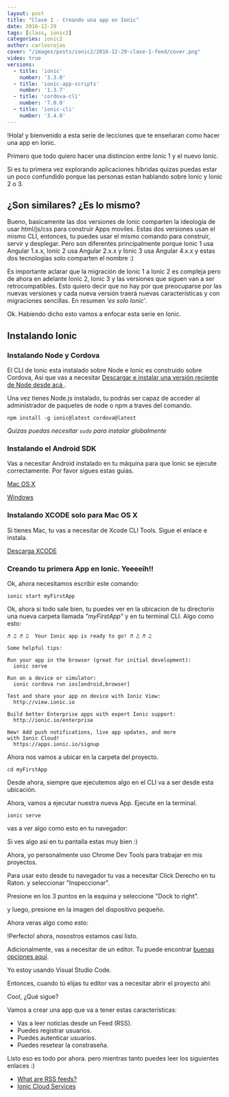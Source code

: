 ```yaml
---
layout: post
title: "Clase 1 - Creando una app en Ionic"
date: 2016-12-29
tags: [class, ionic2]
categories: ionic2
author: carlosrojas
cover: "/images/posts/ionic2/2016-12-29-clase-1-feed/cover.png"
video: true
versions:
  - title: 'ionic'
    number: '3.3.0'
  - title: 'ionic-app-scripts'
    number: '1.3.7'
  - title: 'cordova-cli'
    number: '7.0.0'
  - title: 'ionic-cli'
    number: '3.4.0'
---
```


<amp-img width="1024" height="512" layout="responsive" src="/images/posts/ionic2/2016-12-29-clase-1-feed/cover.png"></amp-img>

!Hola! y bienvenido a esta serie de lecciones que te enseñaran como hacer una app en Ionic.

Primero que todo quiero hacer una distincion entre Ionic 1 y el nuevo Ionic.

Si es tu primera vez explorando aplicaciones híbridas quizas puedas estar un poco confundido porque las personas estan hablando sobre Ionic y Ionic 2 o 3.
<!--summary-->

## ¿Son similares? ¿Es lo mismo?

Bueno, basicamente las dos versiones de Ionic comparten la ideología de usar html/js/css para construir Apps moviles. Estas dos versiones usan el mismo CLI, entonces, tu puedes usar el mismo comando para construir, servir y desplegar. Pero son diferentes principalmente porque Ionic 1 usa Angular 1.x.x, Ionic 2 usa Angular 2.x.x y Ionic 3 usa Angular 4.x.x y estas dos tecnologías solo comparten el nombre :)

Es importante aclarar que la migración de Ionic 1 a Ionic 2 es compleja pero de ahora en adelante Ionic 2, Ionic 3 y las versiones que siguen van a ser retrocompatibles. Esto quiero decir que no hay por que preocuparse por las nuevas versiones y cada nueva versión traerá nuevas características y con migraciones sencillas. En resumen *‘es solo Ionic’*.

<amp-youtube width="560" 
            height="315"
            layout="responsive"
            data-videoid="vztUMbRARoo"></amp-youtube>

Ok. Habiendo dicho esto vamos a enfocar esta serie en Ionic.

## Instalando Ionic

### Instalando Node y Cordova

El CLI de Ionic esta instalado sobre Node e Ionic es construido sobre Cordova, Asi que vas a necesitar [ Descargar e instalar una versión reciente de Node desde acá ](https://nodejs.org/).

Una vez tienes Node.js instalado, tu podrás ser capaz de acceder al administrador de paquetes de node o npm a traves del comando.

```
npm install -g ionic@latest cordova@latest
```

*Quizas puedas necesitar `sudo` para instalar globalmente*

### Instalando el Android SDK

Vas a necesitar Android instalado en tu máquina para que Ionic se ejecute correctamente. Por favor sigues estas guias.

[Mac OS X](http://ionicframework.com/docs/developer-resources/platform-setup/mac-setup.html)

[Windows](http://ionicframework.com/docs/developer-resources/platform-setup/windows-setup.html)

### Instalando XCODE solo para Mac OS X

Si tienes Mac, tu vas a necesitar de Xcode CLI Tools. Sigue el enlace e instala.

[Descarga XCODE](https://developer.apple.com/xcode/)

### Creando tu primera App en Ionic. Yeeeeih!!

Ok, ahora necesitamos escribir este comando:

```
ionic start myFirstApp
```

Ok, ahora si todo sale bien, tu puedes ver en la ubicacion de tu directorio una nueva carpeta llamada *"myFirstApp"* y en tu terminal CLI. Algo como esto:

```
♬ ♫ ♬ ♫  Your Ionic app is ready to go! ♬ ♫ ♬ ♫

Some helpful tips:

Run your app in the browser (great for initial development):
  ionic serve

Run on a device or simulator:
  ionic cordova run ios[android,browser]

Test and share your app on device with Ionic View:
  http://view.ionic.io

Build better Enterprise apps with expert Ionic support:
  http://ionic.io/enterprise

New! Add push notifications, live app updates, and more 
with Ionic Cloud!
  https://apps.ionic.io/signup

```

Ahora nos vamos a ubicar en la carpeta del proyecto.

```
cd myFirstApp
```

Desde ahora, siempre que ejecutemos algo en el CLI va a ser desde esta ubicación.

Ahora, vamos a ejecutar nuestra nueva App. Ejecute en la terminal.

```
ionic serve
```

vas a ver algo como esto en tu navegador:

<amp-img width="858" height="495" layout="responsive" src="/images/posts/ionic2/2016-12-29-clase-1-feed/screen1.png"></amp-img>

Si ves algo asi en tu pantalla estas muy bien :)

Ahora, yo personalmente uso Chrome Dev Tools para trabajar en mis proyectos.

Para usar esto desde tu navegador tu vas a necesitar Click Derecho en tu Raton. y seleccionar "Inspeccionar".

<amp-img width="858" height="442" layout="responsive" src="/images/posts/ionic2/2016-12-29-clase-1-feed/screen2.png"></amp-img>

<amp-img width="858" height="438" layout="responsive" src="/images/posts/ionic2/2016-12-29-clase-1-feed/screen3.png"></amp-img>

Presione en los 3 puntos en la esquina y seleccione "Dock to right".

<div class="row">
  <div class="col col-100 col-md-33 col-lg-33 offset-md-33 offset-lg-33">
    <amp-img width="318" height="318" layout="responsive" src="/images/posts/ionic2/2016-12-29-clase-1-feed/screen4.png"></amp-img>
  </div>
</div>

y luego, presione en la imagen del dispositivo pequeño.

<div class="row">
  <div class="col col-100 col-md-33 col-lg-33 offset-md-33 offset-lg-33">
    <amp-img width="318" height="318" layout="responsive" src="/images/posts/ionic2/2016-12-29-clase-1-feed/screen5.png"></amp-img>
  </div>
</div>

Ahora veras algo como esto:

<amp-img width="858" height="495" layout="responsive" src="/images/posts/ionic2/2016-12-29-clase-1-feed/screen6.png"></amp-img>

!Perfecto! ahora, nosostros estamos casi listo.

Adicionalmente, vas a necesitar de un editor. Tu puede encontrar [buenas opciones aquí](http://ionicframework.com/docs/developer-resources/editors_and_ides/).

Yo estoy usando Visual Studio Code.

Entonces, cuando tú elijas tu editor vas a necesitar abrir el proyecto ahí:

<amp-img width="858" height="643" layout="responsive" src="https://firebasestorage.googleapis.com/v0/b/startupers-9cbb6.appspot.com/o/Posts%2FScreen%20Shot%202016-11-22%20at%201.19.08%20PM.png?alt=media&token=2a8c983c-1d33-4fb3-a5f3-1a67c0d6b1d3"></amp-img>

Cool, ¿Qué sigue?

Vamos a crear una app que va a tener estas características:

* Vas a leer noticias desde un Feed (RSS).
* Puedes registrar usuarios.
* Puedes autenticar usuarios.
* Puedes resetear la constraseña.

Listo eso es todo por ahora. pero mientras tanto puedes leer los siguientes enlaces :)

* [What are RSS feeds?](https://www.lifewire.com/rss-101-3482781)
* [Ionic Cloud Services](https://docs.ionic.io/services/)

